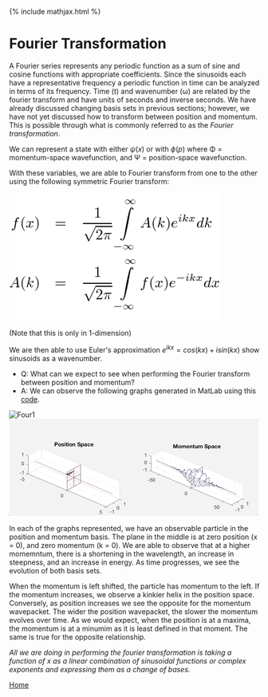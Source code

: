 {% include mathjax.html %}



# Fourier Transformation

A Fourier series represents any periodic function as a sum of sine and cosine functions with appropriate coefficients. 
Since the sinusoids each have a representative frequency a periodic function in time can be analyzed in terms of its frequency. 
Time (t) and wavenumber (ω) are related by the fourier transform and have units of seconds and inverse seconds. 
We have already discussed changing basis sets in previous sections; however, we have not yet discussed how to transform between position and momentum. This is possible through what is commonly referred to as the *Fourier transformation*.

We can represent a state with either $\psi(x)$ or with $\phi(p)$ where 
Φ = momentum-space wavefunction, and Ψ = position-space wavefunction. 

With these variables, we are able to Fourier transform from one to the other using the following symmetric Fourier transform:

![Fourier](/fourier.png) 

(Note that this is only in 1-dimension) 

We are then able to use Euler's approximation $e^{ikx}=cos(kx)+isin(kx)$ show sinusoids as a wavenumber.

* Q: What can we expect to see when performing the Fourier transform between position and momentum?
* A: We can observe the following graphs generated in MatLab using this [code](/PosAndMomVarWidth.md).

![Four1](/four2.gif) 
![Four2](/four3.gif)

In each of the graphs represented, we have an observable particle in the position and momentum basis. The plane in the middle is at zero position (x = 0), and zero momentum (k = 0). We are able to observe that at a higher momemntum, there is a shortening in the wavelength, 
an increase in steepness, and an increase in energy. As time progresses, we see the evolution of both basis sets.

When the momentum is left shifted, the particle has momentum to the left. If the momentum increases, we observe a kinkier helix in the position space. Conversely, as position increases we see the opposite for the momentum wavepacket. The wider the position wavepacket, the slower the momentum evolves over time. As we would expect, when the position is at a maxima, the momentum is at a minumim as it is least defined in that moment. The same is true for the opposite relationship. 

*All we are doing in performing the fourier transformation is taking a function of x as a linear combination of sinusoidal functions or complex exponents and expressing them as a change of bases.* 



[Home](/README.md) 
